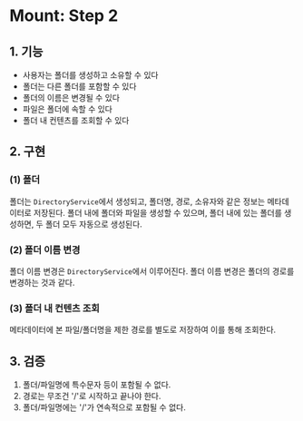 # Mount: Step 2

## 1. 기능

- 사용자는 폴더를 생성하고 소유할 수 있다
- 폴더는 다른 폴더를 포함할 수 있다
- 폴더의 이름은 변경될 수 있다
- 파일은 폴더에 속할 수 있다
- 폴더 내 컨텐츠를 조회할 수 있다

## 2. 구현

### (1) 폴더
폴더는 `DirectoryService`에서 생성되고, 폴더명, 경로, 소유자와 같은 정보는 메타데이터로 저장된다.
폴더 내에 폴더와 파일을 생성할 수 있으며, 폴더 내에 있는 폴더를 생성하면, 두 폴더 모두 자동으로 생성된다.

### (2) 폴더 이름 변경
폴더 이름 변경은 `DirectoryService`에서 이루어진다. 폴더 이름 변경은 폴더의 경로를 변경하는 것과 같다.

### (3) 폴더 내 컨텐츠 조회
메타데이터에 본 파일/폴더명을 제한 경로를 별도로 저장하여 이를 통해 조회한다.

## 3. 검증

1. 폴더/파일명에 특수문자 등이 포함될 수 없다. 
2. 경로는 무조건 '/'로 시작하고 끝나야 한다. 
3. 폴더/파일명에는 '/'가 연속적으로 포함될 수 없다.